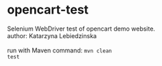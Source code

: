 # opencart-test
Selenium WebDriver test of opencart demo website.<br>
author: Katarzyna Lebiedzinska<br>
<br>
run with Maven command: <code>mvn clean test</code>
